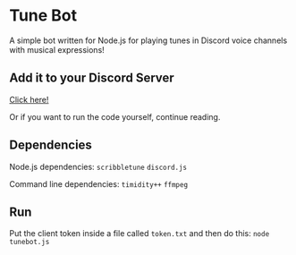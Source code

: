 Tune Bot
========

A simple bot written for Node.js for playing tunes in Discord voice channels with musical expressions!

## Add it to your Discord Server

[Click here!](https://discordapp.com/oauth2/authorize?client_id=365644276417298432&scope=bot&permissions=0)

Or if you want to run the code yourself, continue reading.

## Dependencies

Node.js dependencies:
`scribbletune`
`discord.js`

Command line dependencies:
`timidity++`
`ffmpeg`

## Run

Put the client token inside a file called `token.txt` and then do this:
`node tunebot.js`
